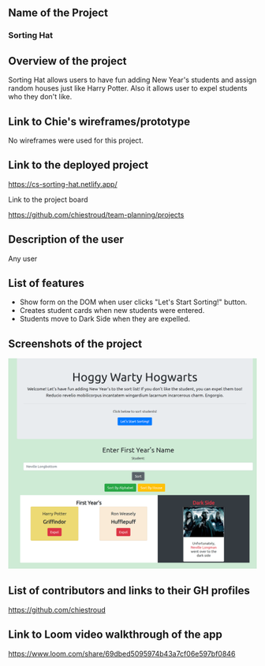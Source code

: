 ## Name of the Project
### Sorting Hat

## Overview of the project
Sorting Hat allows users to have fun adding New Year's students and assign random houses just like Harry Potter. Also it allows user to expel students who they don't like.

## Link to Chie's wireframes/prototype
No wireframes were used for this project.

## Link to the deployed project

<https://cs-sorting-hat.netlify.app/>

Link to the project board

<https://github.com/chiestroud/team-planning/projects>

## Description of the user
Any user

## List of features
* Show form on the DOM when user clicks "Let's Start Sorting!" button.
* Creates student cards when new students were entered.
* Students move to Dark Side when they are expelled.

## Screenshots of the project
![Screenshot](SortingHat.png)

## List of contributors and links to their GH profiles
<https://github.com/chiestroud>

## Link to Loom video walkthrough of the app
<https://www.loom.com/share/69dbed5095974b43a7cf06e597bf0846>
